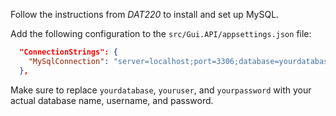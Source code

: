 Follow the instructions from *DAT220* to install and set up MySQL. 

Add the following configuration to the `src/Gui.API/appsettings.json` file:

```json
  "ConnectionStrings": {
    "MySqlConnection": "server=localhost;port=3306;database=yourdatabase;user=youruser;password=yourpassword"
  },
```

Make sure to replace `yourdatabase`, `youruser`, and `yourpassword` with your actual database name, username, and password.
